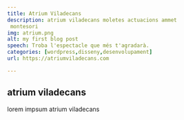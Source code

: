```yaml
---
title: Atrium Viladecans
description: atrium viladecans moletes actuacions ammet
 montesori
img: atrium.png
alt: my first blog post
speech: Troba l'espectacle que més t'agradarà. 
categories: [wordpress,disseny,desenvolupament]
url: https://atriumviladecans.com

---
```


## atrium viladecans

lorem impsum atrium viladecans